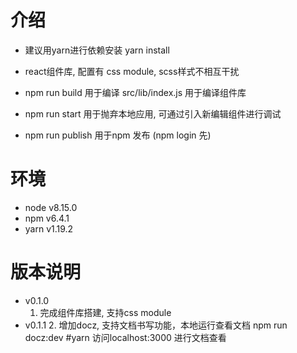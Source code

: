 # 介绍

  * 建议用yarn进行依赖安装
    yarn install

  * react组件库, 配置有 css module, scss样式不相互干扰
  * npm run build 用于编译 src/lib/index.js 用于编译组件库
  * npm run start 用于抛弃本地应用, 可通过引入新编辑组件进行调试
  * npm run publish 用于npm 发布 (npm login 先)

# 环境

  * node v8.15.0
  * npm  v6.4.1
  * yarn v1.19.2


# 版本说明

  * v0.1.0
    1. 完成组件库搭建, 支持css module
  * v0.1.1
    2. 增加docz, 支持文档书写功能，本地运行查看文档  npm run docz:dev #yarn
       访问localhost:3000 进行文档查看